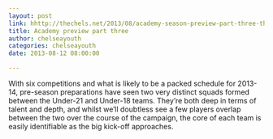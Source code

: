 ```yaml
---
layout: post
link: hhttp://thechels.net/2013/08/academy-season-preview-part-three-the-blues/
title: Academy preview part three
author: chelseayouth
categories: chelseayouth
date: 2013-08-12 08:00:00

---
```


With six competitions and what is likely to be a packed schedule for 2013-14, pre-season preparations have seen two very distinct squads formed between the Under-21 and Under-18 teams. They’re both deep in terms of talent and depth, and whilst we’ll doubtless see a few players overlap between the two over the course of the campaign, the core of each team is easily identifiable as the big kick-off approaches.
